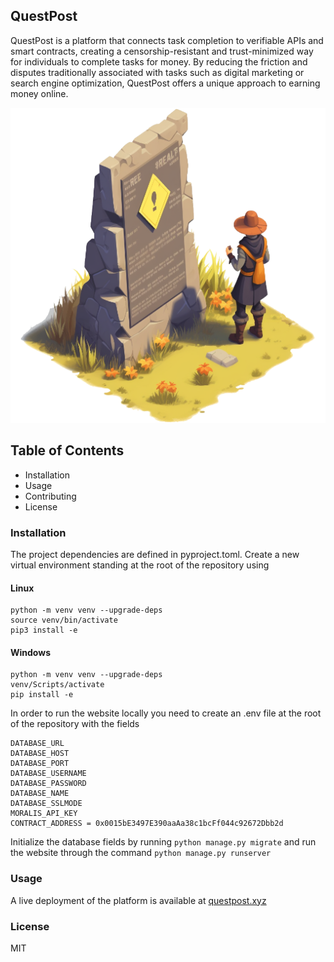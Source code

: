 ## QuestPost
QuestPost is a platform that connects task completion to verifiable APIs and smart contracts, creating a censorship-resistant and trust-minimized way for individuals to complete tasks for money. By reducing the friction and disputes traditionally associated with tasks such as digital marketing or search engine optimization, QuestPost offers a unique approach to earning money online.



![questpost logo](questpost/home/static/images/android-chrome-512x512.png)

## Table of Contents

- Installation
- Usage
- Contributing
- License

### Installation
The project dependencies are defined in pyproject.toml. Create a new virtual environment standing at the root of the repository using 

#### Linux
```
python -m venv venv --upgrade-deps
source venv/bin/activate
pip3 install -e
```

#### Windows
```
python -m venv venv --upgrade-deps
venv/Scripts/activate
pip install -e
```


In order to run the website locally you need to create an .env file at the root of the repository with the fields
```
DATABASE_URL
DATABASE_HOST
DATABASE_PORT
DATABASE_USERNAME
DATABASE_PASSWORD
DATABASE_NAME
DATABASE_SSLMODE
MORALIS_API_KEY
CONTRACT_ADDRESS = 0x0015bE3497E390aaAa38c1bcFf044c92672Dbb2d
```
Initialize the database fields by running `python manage.py migrate`
and run the website through the command `python manage.py runserver`

### Usage

A live deployment of the platform is available at [questpost.xyz](https://www.questpost.xyz)

### License

MIT
